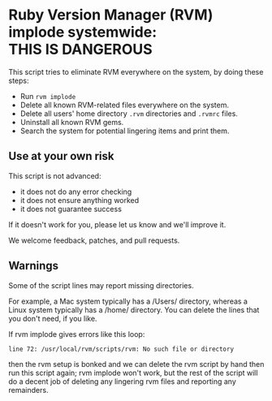 # Ruby Version Manager (RVM) implode systemwide:<br>THIS IS DANGEROUS

This script tries to eliminate RVM everywhere on the system,
by doing these steps:

  * Run `rvm implode`
  * Delete all known RVM-related files everywhere on the system.
  * Delete all users' home directory `.rvm` directories and `.rvmrc` files.
  * Uninstall all known RVM gems.
  * Search the system for potential lingering items and print them.

## Use at your own risk

This script is not advanced:

  * it does not do any error checking
  * it does not ensure anything worked
  * it does not guarantee success

If it doesn't work for you, please let us know and we'll improve it.

We welcome feedback, patches, and pull requests.

## Warnings

Some of the script lines may report missing directories.

For example, a Mac system typically has a /Users/ directory,
whereas a Linux system typically has a /home/ directory.
You can delete the lines that you don't need, if you like.

If rvm implode gives errors like this loop:

    line 72: /usr/local/rvm/scripts/rvm: No such file or directory

then the rvm setup is bonked and we can delete the rvm script
by hand then run this script again; rvm implode won't work,
but the rest of the script will do a decent job of deleting
any lingering rvm files and reporting any remainders.

